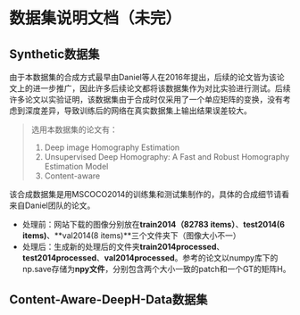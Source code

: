 # 数据集说明文档（未完）

## Synthetic数据集
由于本数据集的合成方式最早由Daniel等人在2016年提出，后续的论文皆为该论文上的进一步推广，因此许多后续论文都将该数据集作为对比实验进行测试。后续许多论文以实验证明，该数据集由于合成时仅采用了一个单应矩阵的变换，没有考虑到深度差异，导致训练后的网络在真实数据集上输出结果误差较大。

> 选用本数据集的论文有：
> 1. Deep image Homography Estimation
> 2. Unsupervised Deep Homography: A Fast and Robust Homography Estimation Model
> 3. Content-aware

该合成数据集是用MSCOCO2014的训练集和测试集制作的，具体的合成细节请看来自Daniel团队的论文。<br/>
- 处理前：网站下载的图像分别放在**train2014（82783 items）**、**test2014(6 items)**、**val2014(8 items)**三个文件夹下（图像大小不一）
- 处理后：生成新的处理后的文件夹**train2014processed**、**test2014processed**、**val2014processed**。参考的论文以numpy库下的np.save存储为**npy文件**，分别包含两个大小一致的patch和一个GT的矩阵H。

## Content-Aware-DeepH-Data数据集

